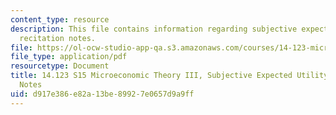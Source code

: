 ```yaml
---
content_type: resource
description: This file contains information regarding subjective expected utility
  recitation notes.
file: https://ol-ocw-studio-app-qa.s3.amazonaws.com/courses/14-123-microeconomic-theory-iii-spring-2015/d917e386e82a13be89927e0657d9a9ff_MIT14_123S15_subjective.pdf
file_type: application/pdf
resourcetype: Document
title: 14.123 S15 Microeconomic Theory III, Subjective Expected Utility Recitation
  Notes
uid: d917e386-e82a-13be-8992-7e0657d9a9ff
---
```

